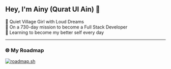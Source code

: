 ## Hey, I'm Ainy (Qurat Ul Ain) 💫

🦋 Quiet Village Girl with Loud Dreams  
🚀 On a 730-day mission to become a Full Stack Developer  
🌱 Learning to become my better self every day  

---

### 🌐 My Roadmap
[![roadmap.sh](https://roadmap.sh/card/wide/68342d17cf080f2a32ee88dd?variant=light&roadmaps=design-system%2Cfrontend)](https://roadmap.sh)

